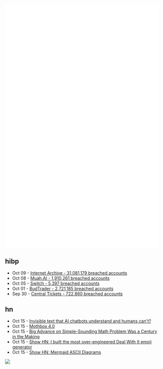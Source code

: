 ![Metrics](https://raw.githubusercontent.com/phixion/phixion/master/metrics.svg)

## hibp

<!--
for https://github.com/phixion/phixion/blob/main/.github/workflows/feeds.yml
-->
<!--START_SECTION:haveibeenpwnd-->
- Oct 09 - [Internet Archive - 31,081,179 breached accounts](https://haveibeenpwned.com/PwnedWebsites#InternetArchive)
- Oct 08 - [Muah.AI - 1,910,261 breached accounts](https://haveibeenpwned.com/PwnedWebsites#Muah)
- Oct 05 - [Switch - 5,397 breached accounts](https://haveibeenpwned.com/PwnedWebsites#Switch)
- Oct 01 - [BudTrader - 2,721,185 breached accounts](https://haveibeenpwned.com/PwnedWebsites#BudTrader)
- Sep 30 - [Central Tickets - 722,860 breached accounts](https://haveibeenpwned.com/PwnedWebsites#CentralTickets)
<!--END_SECTION:haveibeenpwnd-->

## hn

<!--
for https://github.com/phixion/phixion/blob/main/.github/workflows/feeds.yml
-->
<!--START_SECTION:hn-->
- Oct 15 - [Invisible text that AI chatbots understand and humans can't?](https://arstechnica.com/security/2024/10/ai-chatbots-can-read-and-write-invisible-text-creating-an-ideal-covert-channel/)
- Oct 15 - [Mothbox 4.0](https://digital-naturalism-laboratories.github.io/Mothbox/)
- Oct 15 - [Big Advance on Simple-Sounding Math Problem Was a Century in the Making](https://www.quantamagazine.org/big-advance-on-simple-sounding-math-problem-was-a-century-in-the-making-20241014/)
- Oct 15 - [Show HN: I built the most over-engineered Deal With It emoji generator](https://emoji.build/deal-with-it-generator/)
- Oct 15 - [Show HN: Mermaid ASCII Diagrams](https://mermaid-ascii.art/)
<!--END_SECTION:hn-->

<!--
for https://yhype.me
-->
![](https://hit.yhype.me/github/profile?user_id=13013670)
